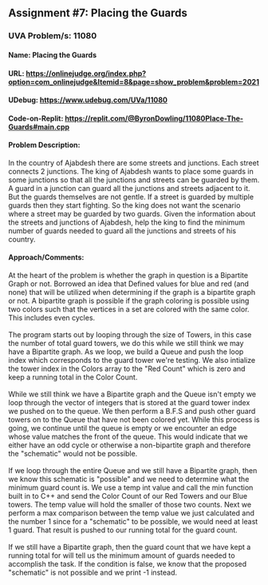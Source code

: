 ## Assignment #7: Placing the Guards
### UVA Problem/s: 11080
#### Name: Placing the Guards
#### URL: https://onlinejudge.org/index.php?option=com_onlinejudge&Itemid=8&page=show_problem&problem=2021
#### UDebug: https://www.udebug.com/UVa/11080
#### Code-on-Replit: https://replit.com/@ByronDowling/11080Place-The-Guards#main.cpp

#### Problem Description:
In the country of Ajabdesh there are some streets and junctions. Each street connects 2 junctions. The king of Ajabdesh wants to place some guards in some junctions so that all the junctions and streets can be guarded by them. A guard in a junction can guard all the junctions and streets adjacent to it. But the guards themselves are not gentle. If a street is guarded by multiple guards then they start fighting. So the king does not want the scenario where a street may be guarded by two guards. Given the information about the streets and junctions of Ajabdesh, help the king to find the minimum number of guards needed to guard all the junctions and streets of his country.


#### Approach/Comments:
At the heart of the problem is whether the graph in question is a Bipartite Graph or not. Borrowed an idea that Defined values for blue and red (and none) that will be utilized when determining if the graph is a bipartite graph or not. A bipartite graph is possible if the graph  coloring is possible using two colors such that the vertices in a set are colored with the same color. This includes even cycles.
\
\
The program starts out by looping through the size of Towers, in this case the number of total guard towers, we do this while we still think we may have a Bipartite graph. As we loop, we build a Queue and push the loop index which corresponds to the guard tower we're testing. We also intialize the tower index in the Colors array to the "Red Count" which is zero and keep a running total in the Color Count.
\
\
While we still think we have a Bipartite graph and the Queue isn't empty we loop through the vector of integers that is stored at the guard tower index we pushed on to the queue. We then perform a B.F.S and push other guard towers on to the Queue that have not been colored yet. While this process is going, we continue until the queue is empty or we encounter an edge whose value matches the front of the queue. This would indicate that we either have an odd cycle or otherwise a non-bipartite graph and therefore the "schematic" would not be possible.
\
\
If we loop through the entire Queue and we still have a Bipartite graph, then we know this schematic is "possible" and we need to determine what the minimum guard count is. We use a temp int value and call the min function built in to C++ and send the Color Count of our Red Towers and our Blue towers. The temp value will hold the smaller of those two counts. Next we perform a max comparison between the temp value we just calculated and the number 1 since for a "schematic" to be possible, we would need at least 1 guard. That result is pushed to our running total for the guard count.
\
\
If we still have a Bipartite graph, then the guard count that we have kept a running total for will tell us the minimum amount of guards needed to accomplish the task. If the condition is false, we know that the proposed "schematic" is not possible and we print -1 instead.
